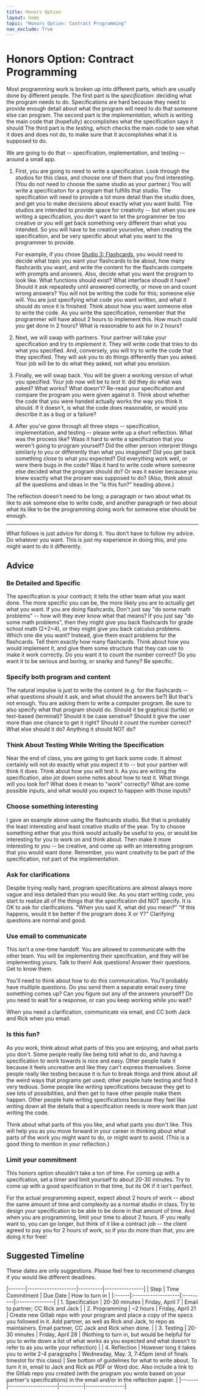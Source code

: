 ```yaml
---
title: Honors Option
layout: home
topic: "Honors Option: Contract Programming"
nav_exclude: True
---
```


# Honors Option: Contract Programming

Most programming work is broken up into different parts, which are usually done by different people.   The first part is
the *specification*: deciding what the program needs to do.  Specifications are hard because they need to provide enough
detail about what the program will need to do that someone else can program.  The second part is the *implementation*,
which is writing the main code that (hopefully) accomplishes what the specification says it should   The third part is
the *testing*, which checks the main code to see what it does and does not do, to make sure that it accomplishes what it
is supposed to do.

We are going to do that -- specification, implementation, and testing -- around a small app.

1. First, you are going to need to write a specification.  Look through the studios for this class, and choose one of
   them that you find interesting.  (You do not need to choose the same studio as your partner.)  You will write a
specificaiton for a program that fulfills that studio.  The specification will need to provide a lot more detail than
the studio does, and get you to make decisions about exactly what you want build. The studios are intended to provide
space for creativity -- but when you are writing a specification, you don't want to let the programmer be too creative
or you will get back something very different than what you intended.  So you will have to be creative yourselve, when
creating the specification, and be very specific about what you want to the programmer to provide.

   For example, if you chose [Studio 3: Flashcards](week/3/studio.html), you would need to decide what topic you want your
flashcards to be about, how many flashcards you want, and write the content for the flashcards compete with prompts and
answers.  Also, decide what you want the program to look like.   What functions should exist?  What interface shoudl it
have?  Should it ask repeatedly until answered correctly, or move on and count wrong answers?  You will not be writing
the code for this; someone else will. You are just specifying what code you want written, and what it should do once it
is finished. Think about how you want someone else to write the code.  As you write the specification, remember that the
programmer will have about 2 hours to implement this.  How much could you get done in 2 hours?  What is reasonable to
ask for in 2 hours?

2. Next, we will swap with partners. Your partner will take your specification and try to
   *implement* it.  They will write code that tries to do what you specified.  And, conversely, you will try to write
the code that they specified.   They will ask you to do things differently than you asked.  Your job will be to do what
they asked, not what you envision.

3. Finally, we will swap back.  You will be given a working version of what you specified.
   Your job now will be to *test* it: did they do what was asked?  What works?  What doesn't? Re-read your specification
and compare the program you were given against it.  Think about whether the code that you were handed actually works the
way you think it should.  If it doesn't, is what the code does reasonable, or would you describe it as a bug or a
failure?

4. After you've gone through all three steps -- specification, implementation, and testing -- please write up a short
   reflection.  What was the process like?  Waas it hard to write a specification that you weren't going to program
yourself?  Did the other person interpret things similarly to you or differently than what you imagined?  Did you get
back something close to what you expected? Did everything work well, or were there bugs in the code?  Was it hard to
write code where someone else decided what the program should do?  Or was it easier because you knew exactly what the
proram was supposed to do?  (Also, think about all the questions and ideas in the "Is this fun?" heading above.)

The reflection doesn't need to be long; a paragraph or two about what its like to ask someone else to write code, and
another paragraph or two about what its like to be the programming doing work for someone else should be enough.  

---

What follows is just advice for doing it. You don’t have to follow my advice. Do whatever you want. This is just my
experience in doing this, and you might want to do it differently.

## Advice

### Be Detailed and Specific

The specification is your contract; it tells the other team what you want done.  The more specific you can be, the more
likely you are to actually get what you want.  If you are doing flashcards, Don't just say "do some math problems" --
how will they ever know what that means? If you just say "do some math problems", then they might give you back
flashcards for grade school math (2+2=4), or they might give you back calculus problems.  Which one die you want?
Instead, give them exact problems for the flashcards.  Tell them exactly how many flashcards.  Think about how you would
implement it, and give them some structure that they can use to make it work correctly.  Do you want it to count the
number correct?  Do you want it to be serious and boring, or snarky and funny?  Be specific.

### Specify both program and content

The natural impulse is just to write the content (e.g. for the flashcards -- what questions should it ask, and what
should the answers be?)   But that's not enough.  You are asking them to write a computer program.   Be sure to also
specify what that program should do.  Should it be graphical (turtle) or text-based (terminal)?  Should it be case
senstive?  Should it give the user more than one chance to get it right?  Should it count the number correct?  What else
should it do?  Anything it should NOT do?

### Think About Testing While Writing the Specification

Near the end of class, you are going to get back some code.  It almost certainly will not do exactly what you expect it
to -- but your partner will think it does.   Think about how you will test it.  As you are writing the
specification, also jot down some notes about how to test it.  What things will you look for? What does it mean to
"work" correctly?   What are some possible inputs, and what would you expect to happen with those inputs?

### Choose something interesting

I gave an example above using the flashcards studio.  But that is probably the least interesting and least creative studio of
the year.   Try to choose something either that you think would actually be useful to you, or would be interesting for
you to work on and think about.  Then make it more interesting *to you* -- be creative, and come up with an interesting
program that you would want done.   Remember, you want creativity to be part of the specification, not part of the
implementation.

### Ask for clarifications

Despite trying really hard, program specifications are almost always more vague and less detailed than you would like.
As you start writing code, you start to realize all of the things that the specification did NOT specify.  It is OK to
ask for clarifications.  "When you said X, what did you mean?" "If this happens, would it be better if the program does
X or Y?"  Clarifying questions are normal and good.

### Use email to communicate

This isn't a one-time handoff.  You are allowed to communicate with the other team.  You will be implementing their
specification, and they will be implementing yours. Talk to them!  Ask questions! Answer their questions.  Get to know
them.  

You'll need to think about how to do this communication. You'll probably have multiple questions.  Do you send them a
separate email every time something comes up?  Can you figure out any of the answers yourself?  Do you need to wait for
a response, or can you keep working while you wait?

When you need a clarification, communicate via email, and CC both Jack and Rick when you email. 

### Is this fun?

As you work, think about what parts of this you are enjoying, and what parts you don't. Some people really like being
told what to do, and having a specification to work towards is nice and easy.  Other people hate it because it feels
uncreative and like they can't express themselves.  Some people really like testing because it is fun to break things
and think about all the weird ways that programs get used; other people hate testing and find it very tedious.   Some
people like writing specifications because they get to see lots of possibilities, and then get to have other people make
them happen.  Other people hate writing specifications because they feel like writing down all the details that a
specification needs is more work than just writing the code.

Think about what parts of this you like, and what parts you don't like.  This will help you as you move forward in your
career in thinking about what parts of the work you might want to do, or might want to avoid.  (This is a good thing to
mention in your reflection.)

### Limit your commitment

This honors option shouldn't take a ton of time.  For coming up with a specifcation, set a timer and limit yourself to
about 20-30 minutes.   Try to come up with a good specification in that time, but its OK if it isn't perfect.

For the actual programming aspect, expect about 2 hours of work -- about the same amount of time and complexity as a
normal studio in class.   Try to design your specification to be able to be done in that amount of time.  And when you
are programming, limit your time to about 2 hours.  IF you really want to, you can go longer, but think of it like a
contract job -- the client agreed to pay you for 2 hours of work, so if you do more than that, you are doing it for
free!

## Suggested Timeline

These dates are only suggestions.  Please feel free to recommend changes if you would like different deadlnes.

|-------|--------------------|----------|----------------|
| Step  | Time Commitment    | Due Date | How to turn in |
|:------|:-------------------|:---------|:---------------|
| 1. Specification | 20-30 minutes | Friday, April 7 | Email to partner; CC Rick and Jack |
| 2. Programming   | ~2 hours      | Friday, April 21  | Create new Gitlab repo with your program and place a copy of the specs you followed in it. Add partner, as well as Rick and Jack, to repo as maintainers. Email partner, CC Jack and Rick when done. |
| 3. Testing       | 20-30 minutes | Friday, April 28  | (Nothing to turn in, but would be helpful for you to write down a list of what works as you expected and what doesn’t to refer to as you write your reflection) |
| 4. Reflection    | However long it takes you to write 2-4 paragraphs | Wednesday, May. 3, 7:45pm (end of finals timeslot for this class) | See bottom of guidelines for what to write about. To turn it in, email to Jack and Rick as PDF or Word doc. Also include a link to the Gitlab repo you created (with the program you wrote based on your partner's specifications) in the email and/or in the reflection paper. |
|-------|--------------------|----------|----------------|
